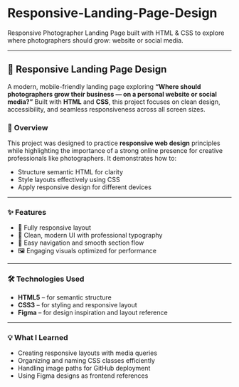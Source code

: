 # Responsive-Landing-Page-Design
Responsive Photographer Landing Page built with HTML &amp; CSS to explore where photographers should grow: website or social media.

---

## 📸 Responsive Landing Page Design

A modern, mobile-friendly landing page exploring **“Where should photographers grow their business — on a personal website or social media?”**
Built with **HTML** and **CSS**, this project focuses on clean design, accessibility, and seamless responsiveness across all screen sizes.

### 🧠 **Overview**

This project was designed to practice **responsive web design** principles while highlighting the importance of a strong online presence for creative professionals like photographers.
It demonstrates how to:

* Structure semantic HTML for clarity
* Style layouts effectively using CSS
* Apply responsive design for different devices

---

### ✨ **Features**

* 📱 Fully responsive layout
* 🎨 Clean, modern UI with professional typography
* 🧭 Easy navigation and smooth section flow
* 🖼️ Engaging visuals optimized for performance

---

### 🛠️ **Technologies Used**

* **HTML5** – for semantic structure
* **CSS3** – for styling and responsive layout
* **Figma** – for design inspiration and layout reference

---

### 💡 **What I Learned**

* Creating responsive layouts with media queries
* Organizing and naming CSS classes efficiently
* Handling image paths for GitHub deployment
* Using Figma designs as frontend references
